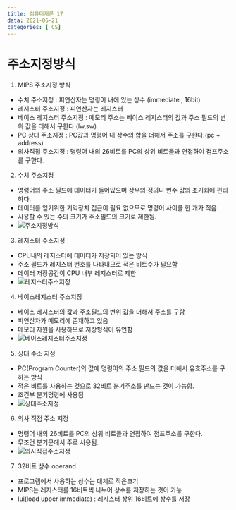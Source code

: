 ```yaml
---
title: 컴퓨터개론 17
data: 2021-06-21
categories: [ CS]
---
```


# 주소지정방식

1. MIPS 주소지정 방식
- 수치 주소지정 : 피연산자는 명령어 내에 있는 상수 (immediate , 16bit)
- 레지스터 주소지정 : 피연산자는 레지스터
- 베이스 레지스터 주소지정 : 메모리 주소는 베이스 레지스터의 값과 주소 필드의 변위 값을 더해서 구한다.(lw,sw)
- PC 상대 주소지정 : PC값과 명령어 내 상수의 합을 더해서 주소를 구한다.(pc + address)
- 의사직접 주소지정 : 명령어 내의 26비트를 PC의 상위 비트들과 연접하여 점프주소를 구한다.
2. 수치 주소지정
- 명령어의 주소 필드에 데이터가 들어있으며 상우의 정의나 변수 값의 초기화에 편리하다.
- 데이터를 얻기위한 기억장치 접근이 필요 없으므로 명령어 사이클 한 개가 적음
- 사용할 수 있는 수의 크기가 주소필드의 크기로 제한됨.
- ![주소지정방식]()
3. 레지스터 주소지정
- CPU내의 레지스터에 데이터가 저장되어 있는 방식
- 주소 필드가 레지스터 번호를 나타내므로 적은 비트수가 필요함
- 데이터 저장공간이 CPU 내부 레지스터로 제한
- ![레지스터주소지정]()
4. 베이스레지스터 주소지정
- 베이스 레지스터의 값과 주소필드의 변위 값을 더해서 주소를 구함
- 피연산자가 메모리에 존재하고 있음
- 메모리 자원을 사용하므로 저장형식이 유연함
- ![베이스레지스터주소지정]()
5. 상대 주소 지정
- PC(Program Counter)의 값에 명령어의 주소 필드의 값을 더해서 유효주소를 구하는 방식
- 적은 비트를 사용하는 것으로 32비트 분기주소를 만드는 것이 가능함.
- 조건부 분기명령에 사용됨
- ![상대주소지정]()
6. 의사 직접 주소 지정
- 명령어 내의 26비트를 PC의 상위 비트들과 연접하여 점프주소를 구한다.
- 무조건 분기문에서 주로 사용됨.
- ![의사직접주소지정]()
7. 32비트 상수 operand
- 프로그램에서 사용하는 상수는 대체로 작은크기
- MIPS는 레지스터를 16비트씩 나누어 상수를 저장하는 것이 가능
- lui(load upper immediate) : 레지스터 상위 16비트에 상수를 저장
